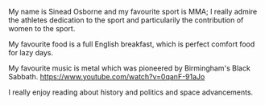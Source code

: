 My name is Sinead Osborne and my favourite sport is MMA; I really admire the athletes dedication to the sport and particularily the contribution of women to the sport. 

My favourite food is a full English breakfast,  which is perfect comfort food for lazy days. 

My favourite music is metal which was pioneered by Birmingham's Black Sabbath. https://www.youtube.com/watch?v=0qanF-91aJo

I really enjoy reading about history and politics and space advancements. 
